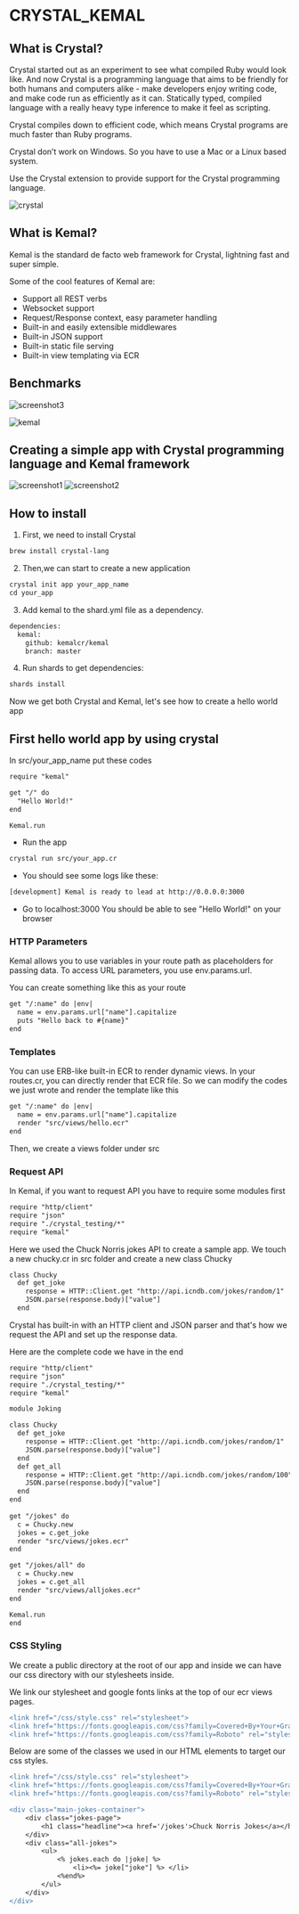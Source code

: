 # CRYSTAL_KEMAL

## What is Crystal?
Crystal started out as an experiment to see what compiled Ruby would look like. And now Crystal is a programming language that aims to be friendly for both humans and computers alike - make developers enjoy writing code, and make code run as efficiently as it can. Statically typed, compiled language with a really heavy type inference to make it feel as scripting. 

Crystal compiles down to efficient code, which means Crystal programs are much faster than Ruby programs.

Crystal don’t work on Windows. So you have to use a Mac or a Linux based system.

Use the Crystal extension to provide support for the Crystal programming language.

![crystal](./assets/1.png)

## What is Kemal?
Kemal is the standard de facto web framework for Crystal, lightning fast and super simple.

Some of the cool features of Kemal are:
- Support all REST verbs
- Websocket support
- Request/Response context, easy parameter handling
- Built-in and easily extensible middlewares
- Built-in JSON support
- Built-in static file serving
- Built-in view templating via ECR

## Benchmarks
![screenshot3](./assets/c.png)

![kemal](./assets/2.png)

## Creating a simple app with Crystal programming language and Kemal framework

![screenshot1](./assets/a.png)
![screenshot2](./assets/b.png)


## How to install
1. First, we need to install Crystal 
```diff
brew install crystal-lang
```
2. Then,we can start to create a new application
```diff
crystal init app your_app_name
cd your_app
```
3. Add kemal to the shard.yml file as a dependency.
```diff
dependencies:
  kemal:
    github: kemalcr/kemal
    branch: master
```
4. Run shards to get dependencies:
```diff
shards install
```
Now we get both Crystal and Kemal, let's see how to create a hello world app

## First hello world app by using crystal 
In src/your_app_name put these codes
```diff
require "kemal"

get "/" do
  "Hello World!"
end

Kemal.run
```
* Run the app
```diff
crystal run src/your_app.cr
```
* You should see some logs like these:
```diff
[development] Kemal is ready to lead at http://0.0.0.0:3000
```
* Go to localhost:3000
You should be able to see "Hello World!" on your browser

### HTTP Parameters
Kemal allows you to use variables in your route path as placeholders for passing data. To access URL parameters, you use env.params.url.

You can create something like this as your route

```diff
get "/:name" do |env|
  name = env.params.url["name"].capitalize
  puts "Hello back to #{name}"
end
```
### Templates
You can use ERB-like built-in ECR to render dynamic views.
In your routes.cr, you can directly render that ECR file.
So we can modify the codes we just wrote and render the template like this
```diff
get "/:name" do |env|
  name = env.params.url["name"].capitalize
  render "src/views/hello.ecr"
end
```
Then, we create a views folder under src

### Request API
In Kemal, if you want to request API you have to require some modules first
```diff
require "http/client"
require "json"
require "./crystal_testing/*"
require "kemal"
```
Here we used the Chuck Norris jokes API to create a sample app.
We touch a new chucky.cr in src folder and create a new class Chucky
```diff
class Chucky
  def get_joke
    response = HTTP::Client.get "http://api.icndb.com/jokes/random/1"
    JSON.parse(response.body)["value"]
  end
```
Crystal has built-in with an HTTP client and JSON parser and that's how we request the API 
and set up the response data.

Here are the complete code we have in the end
```diff
require "http/client"
require "json"
require "./crystal_testing/*"
require "kemal"

module Joking

class Chucky
  def get_joke
    response = HTTP::Client.get "http://api.icndb.com/jokes/random/1"
    JSON.parse(response.body)["value"]
  end
  def get_all
    response = HTTP::Client.get "http://api.icndb.com/jokes/random/100"
    JSON.parse(response.body)["value"]
  end
end
  
get "/jokes" do 
  c = Chucky.new
  jokes = c.get_joke
  render "src/views/jokes.ecr"
end

get "/jokes/all" do 
  c = Chucky.new
  jokes = c.get_all
  render "src/views/alljokes.ecr"
end

Kemal.run
end
```

### CSS Styling 
We create a public directory at the root of our app and inside we can have our css directory with our stylesheets inside.

We link our stylesheet and google fonts links at the top of our ecr views pages.
```diff
<link href="/css/style.css" rel="stylesheet">
<link href="https://fonts.googleapis.com/css?family=Covered+By+Your+Grace" rel="stylesheet">
<link href="https://fonts.googleapis.com/css?family=Roboto" rel="stylesheet">
```

Below are some of the classes we used in our HTML elements to target our css styles.

```diff
<link href="/css/style.css" rel="stylesheet">
<link href="https://fonts.googleapis.com/css?family=Covered+By+Your+Grace" rel="stylesheet">
<link href="https://fonts.googleapis.com/css?family=Roboto" rel="stylesheet">

<div class="main-jokes-container">
    <div class="jokes-page">
        <h1 class="headline"><a href='/jokes'>Chuck Norris Jokes</a></h1>
    </div>
    <div class="all-jokes">
        <ul>
            <% jokes.each do |joke| %>
                <li><%= joke["joke"] %> </li>
            <%end%>
        </ul>
    </div>
</div>
```







